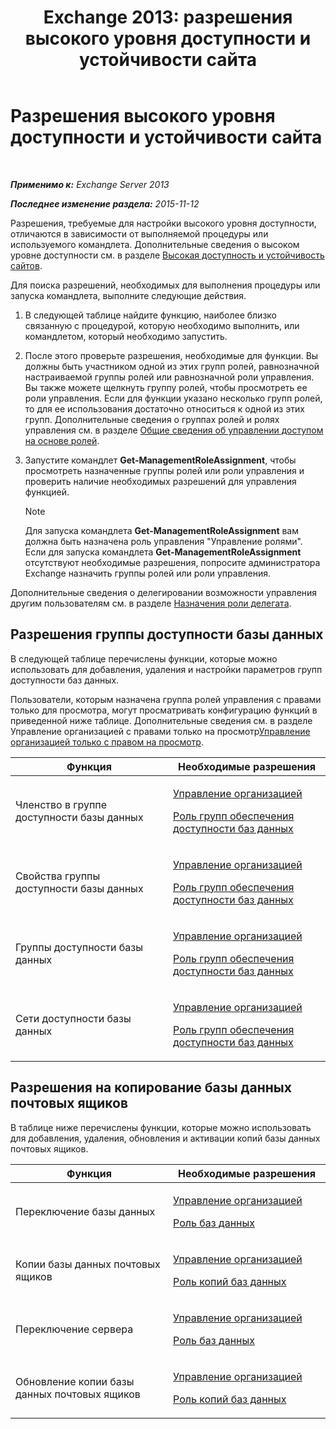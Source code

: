 ﻿---
title: 'Exchange 2013: разрешения высокого уровня доступности и устойчивости сайта'
TOCTitle: Разрешения высокого уровня доступности и устойчивости сайта
ms:assetid: 66085107-4d4d-41c3-a425-82314acd9eee
ms:mtpsurl: https://technet.microsoft.com/ru-ru/library/Dd638136(v=EXCHG.150)
ms:contentKeyID: 50488165
ms.date: 04/30/2018
mtps_version: v=EXCHG.150
ms.translationtype: HT
---

# Разрешения высокого уровня доступности и устойчивости сайта

 

_**Применимо к:** Exchange Server 2013_

_**Последнее изменение раздела:** 2015-11-12_

Разрешения, требуемые для настройки высокого уровня доступности, отличаются в зависимости от выполняемой процедуры или используемого командлета. Дополнительные сведения о высоком уровне доступности см. в разделе [Высокая доступность и устойчивость сайтов](high-availability-and-site-resilience-exchange-2013-help.md).

Для поиска разрешений, необходимых для выполнения процедуры или запуска командлета, выполните следующие действия.

1.  В следующей таблице найдите функцию, наиболее близко связанную с процедурой, которую необходимо выполнить, или командлетом, который необходимо запустить.

2.  После этого проверьте разрешения, необходимые для функции. Вы должны быть участником одной из этих групп ролей, равнозначной настраиваемой группы ролей или равнозначной роли управления. Вы также можете щелкнуть группу ролей, чтобы просмотреть ее роли управления. Если для функции указано несколько групп ролей, то для ее использования достаточно относиться к одной из этих групп. Дополнительные сведения о группах ролей и ролях управления см. в разделе [Общие сведения об управлении доступом на основе ролей](understanding-role-based-access-control-exchange-2013-help.md).

3.  Запустите командлет **Get-ManagementRoleAssignment**, чтобы просмотреть назначенные группы ролей или роли управления и проверить наличие необходимых разрешений для управления функцией.
    
    > [!NOTE]  
    > Для запуска командлета <strong>Get-ManagementRoleAssignment</strong> вам должна быть назначена роль управления &quot;Управление ролями&quot;. Если для запуска командлета <strong>Get-ManagementRoleAssignment</strong> отсутствуют необходимые разрешения, попросите администратора Exchange назначить группы ролей или роли управления.


Дополнительные сведения о делегировании возможности управления другим пользователям см. в разделе [Назначения роли делегата](delegate-role-assignments-exchange-2013-help.md).

## Разрешения группы доступности базы данных

В следующей таблице перечислены функции, которые можно использовать для добавления, удаления и настройки параметров групп доступности баз данных.

Пользователи, которым назначена группа ролей управления с правами только для просмотра, могут просматривать конфигурацию функций в приведенной ниже таблице. Дополнительные сведения см. в разделе Управление организацией с правами только на просмотр[Управление организацией только с правом на просмотр](view-only-organization-management-exchange-2013-help.md).


<table>
<colgroup>
<col style="width: 50%" />
<col style="width: 50%" />
</colgroup>
<thead>
<tr class="header">
<th>Функция</th>
<th>Необходимые разрешения</th>
</tr>
</thead>
<tbody>
<tr class="odd">
<td><p>Членство в группе доступности базы данных</p></td>
<td><p><a href="organization-management-exchange-2013-help.md">Управление организацией</a></p>
<p><a href="database-availability-groups-role-exchange-2013-help.md">Роль групп обеспечения доступности баз данных</a></p></td>
</tr>
<tr class="even">
<td><p>Свойства группы доступности базы данных</p></td>
<td><p><a href="organization-management-exchange-2013-help.md">Управление организацией</a></p>
<p><a href="database-availability-groups-role-exchange-2013-help.md">Роль групп обеспечения доступности баз данных</a></p></td>
</tr>
<tr class="odd">
<td><p>Группы доступности базы данных</p></td>
<td><p><a href="organization-management-exchange-2013-help.md">Управление организацией</a></p>
<p><a href="database-availability-groups-role-exchange-2013-help.md">Роль групп обеспечения доступности баз данных</a></p></td>
</tr>
<tr class="even">
<td><p>Сети доступности базы данных</p></td>
<td><p><a href="organization-management-exchange-2013-help.md">Управление организацией</a></p>
<p><a href="database-availability-groups-role-exchange-2013-help.md">Роль групп обеспечения доступности баз данных</a></p></td>
</tr>
</tbody>
</table>


## Разрешения на копирование базы данных почтовых ящиков

В таблице ниже перечислены функции, которые можно использовать для добавления, удаления, обновления и активации копий базы данных почтовых ящиков.


<table>
<colgroup>
<col style="width: 50%" />
<col style="width: 50%" />
</colgroup>
<thead>
<tr class="header">
<th>Функция</th>
<th>Необходимые разрешения</th>
</tr>
</thead>
<tbody>
<tr class="odd">
<td><p>Переключение базы данных</p></td>
<td><p><a href="organization-management-exchange-2013-help.md">Управление организацией</a></p>
<p><a href="databases-role-exchange-2013-help.md">Роль баз данных</a></p></td>
</tr>
<tr class="even">
<td><p>Копии базы данных почтовых ящиков</p></td>
<td><p><a href="organization-management-exchange-2013-help.md">Управление организацией</a></p>
<p><a href="database-copies-role-exchange-2013-help.md">Роль копий баз данных</a></p></td>
</tr>
<tr class="odd">
<td><p>Переключение сервера</p></td>
<td><p><a href="organization-management-exchange-2013-help.md">Управление организацией</a></p>
<p><a href="databases-role-exchange-2013-help.md">Роль баз данных</a></p></td>
</tr>
<tr class="even">
<td><p>Обновление копии базы данных почтовых ящиков</p></td>
<td><p><a href="organization-management-exchange-2013-help.md">Управление организацией</a></p>
<p><a href="database-copies-role-exchange-2013-help.md">Роль копий баз данных</a></p></td>
</tr>
</tbody>
</table>

